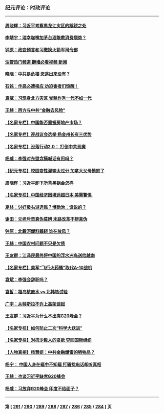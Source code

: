 ### 纪元评论：时政评论
---
#### [周晓辉：习近平考察黑龙江灾区的蹊跷之处](../../pages/nsc1025/n14070473.md?09100330) 
#### [李靖宇：瑞幸咖啡加茅台酒能救消费颓势？](../../pages/nsc1025/n14070535.md?09100330) 
#### [钟原：政变预言和习撤换火箭军司令部](../../pages/nsc1025/n14069991.md?09100330) 
#### [油管热门频道 翻墙必看视频 新闻](ok?09100330)
#### [晓晓：中共是危楼 您逃出来没有？](../../pages/nsc1025/n14070312.md?09100330) 
#### [石铭：作恶必遭报应 劝迫害者们惊醒！](../../pages/nsc1025/n14070250.md?09100330) 
#### [袁斌：习现身北方灾区 党魁作秀一代不如一代](../../pages/nsc1025/n14070225.md?09100330) 
#### [王赫：西方与中共“金融去风险”](../../pages/nsc1025/n14069998.md?09100330) 
#### [【名家专栏】中国能否重振房地产市场？](../../pages/nsc1025/n14068882.md?09100330) 
#### [【名家专栏】迎战议会选举 杨金州长有三优势](../../pages/nsc1025/n14069672.md?09100330) 
#### [【名家专栏】没落行动2.0： 打倒中共恶魔](../../pages/nsc1025/n14068880.md?09100330) 
#### [杨威：李强对东盟念稿喊话有用吗？](../../pages/nsc1025/n14069206.md?09100330) 
#### [【纪元专栏】校园变性灌输太过分 加拿大父母愤怒了](../../pages/nsc1025/n14069163.md?09100330) 
#### [周晓辉：习近平卸下所背黑锅会怎样](../../pages/nsc1025/n14069128.md?09100330) 
#### [【名家专栏】中国经济困境远超日本 美需警惕 ](../../pages/nsc1025/n14068887.md?09100330) 
#### [夏林：讨好极右派选民？博励治：谁说的？](../../pages/nsc1025/n14069061.md?09100330) 
#### [谢田：元老斥责真伪莫辨 末路改革不辩真伪](../../pages/nsc1025/n14068736.md?09100330) 
#### [钟原：北戴河爆料蹊跷 谁在放风？](../../pages/nsc1025/n14068428.md?09100330) 
#### [王赫：中国农村问题不只是欠债](../../pages/nsc1025/n14068388.md?09100330) 
#### [王友群：江泽民最终将中国的浮水洲岛送给越南](../../pages/nsc1025/n14068353.md?09100330) 
#### [【名家专栏】美军“飞行火药桶”取代A-10战机](../../pages/nsc1025/n14068190.md?09100330) 
#### [袁斌：李强会辞职吗？](../../pages/nsc1025/n14067949.md?09100330) 
#### [袁哲：福岛核废水 vs 北韩核试验](../../pages/nsc1025/n14067882.md?09100330) 
#### [广宇：从特斯拉不许上高架谈起](../../pages/nsc1025/n14067864.md?09100330) 
#### [王友群：习近平为什么不出席G20峰会？](../../pages/nsc1025/n14067685.md?09100330) 
#### [【名家专栏】如何防止二次“科学大跃进”](../../pages/nsc1025/n14067498.md?09100330) 
#### [【名家专栏】对抗少数人的贪欲 夺回国际组织](../../pages/nsc1025/n14065919.md?09100330) 
#### [【人物真相】杨慧妍：中共金融爆雷的牺牲品？](../../pages/nsc1025/n14067632.md?09100330) 
#### [杨宁： 中国人身在辐中不知辐 打骚扰电话却听真相](../../pages/nsc1025/n14067585.md?09100330) 
#### [王赫：也谈习近平缺席G20峰会](../../pages/nsc1025/n14067265.md?09100330) 
#### [杨威：习放弃G20峰会 印度不给面子？](../../pages/nsc1025/n14067045.md?09100330) 

---
#### 第 [ [291](./291.md?09100330) / [290](./290.md?09100330) / [289](./289.md?09100330) / [288](./288.md?09100330) / [287](./287.md?09100330) / [286](./286.md?09100330) / [285](./285.md?09100330) / [284](./284.md?09100330) ] 页
